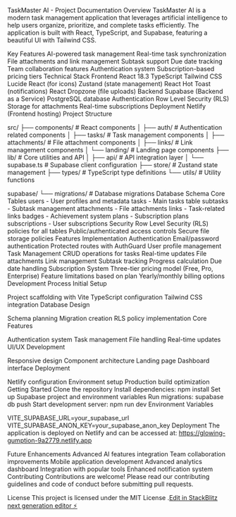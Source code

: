 TaskMaster AI - Project Documentation
Overview
TaskMaster AI is a modern task management application that leverages artificial intelligence to help users organize, prioritize, and complete tasks efficiently. The application is built with React, TypeScript, and Supabase, featuring a beautiful UI with Tailwind CSS.

Key Features
AI-powered task management
Real-time task synchronization
File attachments and link management
Subtask support
Due date tracking
Team collaboration features
Authentication system
Subscription-based pricing tiers
Technical Stack
Frontend
React 18.3
TypeScript
Tailwind CSS
Lucide React (for icons)
Zustand (state management)
React Hot Toast (notifications)
React Dropzone (file uploads)
Backend
Supabase (Backend as a Service)
PostgreSQL database
Authentication
Row Level Security (RLS)
Storage for attachments
Real-time subscriptions
Deployment
Netlify (Frontend hosting)
Project Structure

src/
├── components/         # React components
│   ├── auth/          # Authentication related components
│   ├── tasks/         # Task management components
│   ├── attachments/   # File attachment components
│   ├── links/         # Link management components
│   └── landing/       # Landing page components
├── lib/               # Core utilities and API
│   ├── api/          # API integration layer
│   └── supabase.ts   # Supabase client configuration
├── store/            # Zustand state management
├── types/            # TypeScript type definitions
└── utils/            # Utility functions

supabase/
└── migrations/       # Database migrations
Database Schema
Core Tables
users - User profiles and metadata
tasks - Main tasks table
subtasks - Subtask management
attachments - File attachments
links - Task-related links
badges - Achievement system
plans - Subscription plans
subscriptions - User subscriptions
Security
Row Level Security (RLS) policies for all tables
Public/authenticated access controls
Secure file storage policies
Features Implementation
Authentication
Email/password authentication
Protected routes with AuthGuard
User profile management
Task Management
CRUD operations for tasks
Real-time updates
File attachments
Link management
Subtask tracking
Progress calculation
Due date handling
Subscription System
Three-tier pricing model (Free, Pro, Enterprise)
Feature limitations based on plan
Yearly/monthly billing options
Development Process
Initial Setup

Project scaffolding with Vite
TypeScript configuration
Tailwind CSS integration
Database Design

Schema planning
Migration creation
RLS policy implementation
Core Features

Authentication system
Task management
File handling
Real-time updates
UI/UX Development

Responsive design
Component architecture
Landing page
Dashboard interface
Deployment

Netlify configuration
Environment setup
Production build optimization
Getting Started
Clone the repository
Install dependencies: npm install
Set up Supabase project and environment variables
Run migrations: supabase db push
Start development server: npm run dev
Environment Variables

VITE_SUPABASE_URL=your_supabase_url
VITE_SUPABASE_ANON_KEY=your_supabase_anon_key
Deployment
The application is deployed on Netlify and can be accessed at:
https://glowing-gumption-9a2779.netlify.app

Future Enhancements
Advanced AI features integration
Team collaboration improvements
Mobile application development
Advanced analytics dashboard
Integration with popular tools
Enhanced notification system
Contributing
Contributions are welcome! Please read our contributing guidelines and code of conduct before submitting pull requests.

License
This project is licensed under the MIT License                      .[Edit in StackBlitz next generation editor ⚡️](https://stackblitz.com/~/github.com/codexme/MASTERTASK-)
